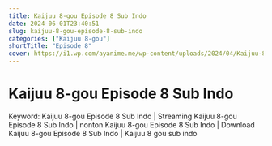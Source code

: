 ```yaml
---
title: Kaijuu 8-gou Episode 8 Sub Indo
date: 2024-06-01T23:40:51
slug: kaijuu-8-gou-episode-8-sub-indo
categories: ["Kaijuu 8-gou"]
shortTitle: "Episode 8"
cover: https://i1.wp.com/ayanime.me/wp-content/uploads/2024/04/Kaijuu-8-Gou-768x1082-1.jpg
---
```


# Kaijuu 8-gou Episode 8 Sub Indo

<iframe-loader iframe-src1="#" iframe-src2="https://drive.google.com/file/d/19mRPJ02TTYn3R85d0ZooLvCOlWUmvJr4/preview"></iframe-loader>

Keyword:
Kaijuu 8-gou Episode 8 Sub Indo | Streaming Kaijuu 8-gou Episode 8 Sub Indo | nonton Kaijuu 8-gou Episode 8 Sub Indo | Download Kaijuu 8-gou Episode 8 Sub Indo | Kaijuu 8 gou sub indo

